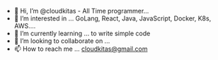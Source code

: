 - 👋 Hi, I’m @cloudkitas - All Time programmer... 
- 👀 I’m interested in ... GoLang, React, Java, JavaScript, Docker, K8s, AWS.... 
- 🌱 I’m currently learning ... to write simple code
- 💞️ I’m looking to collaborate on ...
- 📫 How to reach me ... cloudkitas@gmail.com

<!---
cloudkitas/cloudkitas is a ✨ special ✨ repository because its `README.md` (this file) appears on your GitHub profile.
You can click the Preview link to take a look at your changes.
--->
